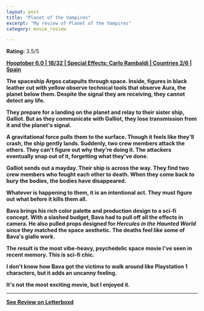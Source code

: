 ```yaml
---
layout: post
title: "Planet of the Vampires"
excerpt: "My review of Planet of the Vampires"
category: movie_review

---
```


**Rating:** 3.5/5

<b><a href="">Hooptober 6.0 | 18/32 | Special Effects: Carlo Rambaldi | Countries 2/6 | Spain</a>

The spaceship Argos catapults through space. Inside, figures in black leather cut with yellow observe technical tools that observe Aura, the planet below them. Despite the signal they are receiving, they cannot detect any life.

They prepare for a landing on the planet and relay to their sister ship, Galliot. But as they communicate with Galliot, they lose transmission from it and the planet's signal.

A gravitational force pulls them to the surface. Though it feels like they'll crash, the ship gently lands. Suddenly, two crew members attack the others. They can't figure out why they're doing it. The attackers eventually snap out of it, forgetting what they've done.

Galliot sends out a mayday. Their ship is across the way. They find two crew members who fought each other to death. When they come back to bury the bodies, the bodies have disappeared.

Whatever is happening to them, it is an intentional act. They must figure out what before it kills them all.

Bava brings his rich color palette and production design to a sci-fi concept. With a slashed budget, Bava had to pull off all the effects in camera. He also pulled props designed for <i>Hercules in the Haunted World</i> since they matched the space aesthetic. The deaths feel like some of Bava's giallo work.

The result is the most vibe-heavy, psychedelic space movie I've seen in recent memory. This is sci-fi chic.

I don't know how Bava got the victims to walk around like Playstation 1 characters, but it adds an uncanny feeling.

It's not the most exciting movie, but I enjoyed it.

<hr>

[See Review on Letterboxd](https://boxd.it/65gstb)
